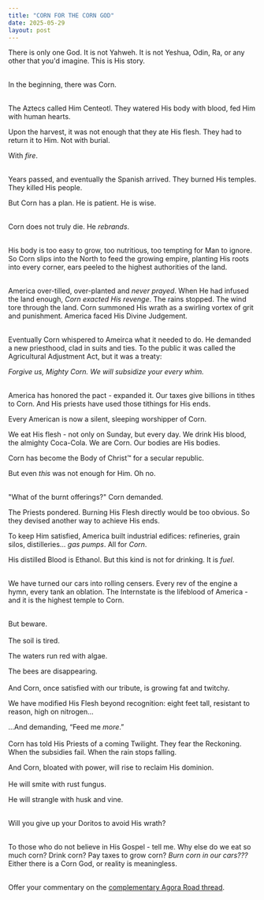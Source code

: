 ```yaml
---
title: "CORN FOR THE CORN GOD"
date: 2025-05-29
layout: post
---
```


There is only one God. It is not Yahweh. It is not Yeshua, Odin, Ra, or any other that you'd imagine.
This is His story. <br><br>

In the beginning, there was Corn. <br><br>

The Aztecs called Him Centeotl. They watered His body with blood, fed Him with human hearts.

Upon the harvest, it was not enough that they ate His flesh. They had to return it to Him. Not with burial.

With *fire*. <br><br>

Years passed, and eventually the Spanish arrived. They burned His temples. They killed His people.

But Corn has a plan. He is patient. He is wise. <br><br>

Corn does not truly die. He *rebrands*. <br><br>

His body is too easy to grow, too nutritious, too tempting for Man to ignore. So Corn slips into the North to feed the growing empire, planting His roots into every corner, ears peeled to the highest authorities of the land. <br><br>

America over-tilled, over-planted and *never prayed*. When He had infused the land enough, *Corn exacted His revenge*. The rains stopped. The wind tore through the land. Corn summoned His wrath as a swirling vortex of grit and punishment. America faced His Divine Judgement. <br><br>

Eventually Corn whispered to Ameirca what it needed to do. He demanded a new priesthood, clad in suits and ties. To the public it was called the Agricultural Adjustment Act, but it was a treaty:

*Forgive us, Mighty Corn. We will subsidize your every whim.* <br><br>

America has honored the pact - expanded it. Our taxes give billions in tithes to Corn. And His priests have used those tithings for His ends.

Every American is now a silent, sleeping worshipper of Corn.

We eat His flesh - not only on Sunday, but every day. We drink His blood, the almighty Coca-Cola. We are Corn. Our bodies are His bodies.

Corn has become the Body of Christ™ for a secular republic.

But even *this* was not enough for Him. Oh no. <br><br>

"What of the burnt offerings?" Corn demanded.

The Priests pondered. Burning His Flesh directly would be too obvious. So they devised another way to achieve His ends.

To keep Him satisfied, America built industrial edifices: refineries, grain silos, distilleries... *gas pumps*. All for *Corn*.

His distilled Blood is Ethanol. But this kind is not for drinking. It is *fuel*. <br><br>

We have turned our cars into rolling censers. Every rev of the engine a hymn, every tank an oblation. The Internstate is the lifeblood of America - and it is the highest temple to Corn. <br><br>

But beware. <br><br>
The soil is tired.

The waters run red with algae.

The bees are disappearing. <br><br>
And Corn, once satisfied with our tribute, is growing fat and twitchy.

We have modified His Flesh beyond recognition: eight feet tall, resistant to reason, high on nitrogen...

...And demanding, “Feed me *more*.” <br><br>
Corn has told His Priests of a coming Twilight. They fear the Reckoning. When the subsidies fail. When the rain stops falling.

And Corn, bloated with power, will rise to reclaim His dominion. <br><br>
He will smite with rust fungus.

He will strangle with husk and vine. <br><br>

Will you give up your Doritos to avoid His wrath? <br><br>


To those who do not believe in His Gospel - tell me. Why else do we eat so much corn? Drink corn? Pay taxes to grow corn? *Burn corn in our cars???*
Either there is a Corn God, or reality is meaningless. <br><br>

Offer your commentary on the [complementary Agora Road thread](https://forum.agoraroad.com/index.php?threads/there-is-only-one-god-and-it-is-corn.7984).